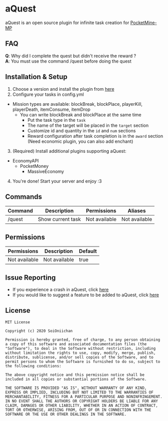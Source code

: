 # aQuest
aQuest is an open source plugin for infinite task creation for <a href="https://github.com/pmmp/PocketMine-MP">PocketMine-MP</a>

## FAQ
**Q**: Why did I complete the quest but didn't receive the reward ? <br>
**A**: You must use the command /quest before doing the quest

## Installation & Setup
1. Choose a version and install the plugin from <a href="https://github.com/SoiOniichan/aQuest/releases">here</a>
2. Configure your tasks in config.yml
+ Mission types are available: blockBreak, blockPlace, playerKill, playerDeath, itemConsume, itemDrop
  + You can write blockBreak and blockPlace at the same time
    + Put the task type in the `task`
    + The name of the target will be placed in the `target` section
    + Customize id and quantity in the `id` and `num` sections
    + Reward configuration after task completion is in the `award` section (Need economic plugin, you can also add enchant)
3. (Required) Install additional plugins supporting aQuest:
+ EconomyAPI
  + PocketMoney
    + MassiveEconomy
4. You're done! Start your server and enjoy :3

## Commands
| Command  | Description | Permissions | Aliases |
| ------------- | ------------- | ------------- | ------------- |
| /quest  | Show current task  | Not available  | Not available  |

## Permissions
| Permissions  | Description | Default |
| ------------- | ------------- |------------- |
| Not available  | Not available  | true  |

## Issue Reporting
+ If you experience a crash in aQuest, click <a href="https://github.com/SoiOniichan/aQuest/issues/new?assignees=&labels=&template=issue--crash.md&title=">here</a>
+ If you would like to suggest a feature to be added to aQuest, click <a href="https://github.com/SoiOniichan/aQuest/issues/new?assignees=&labels=&template=feature_request.md&title=">here</a>

## License
`MIT License`

`Copyright (c) 2020 SoiOniichan`

`Permission is hereby granted, free of charge, to any person obtaining a copy
of this software and associated documentation files (the "Software"), to deal
in the Software without restriction, including without limitation the rights
to use, copy, modify, merge, publish, distribute, sublicense, and/or sell
copies of the Software, and to permit persons to whom the Software is
furnished to do so, subject to the following conditions:`

`The above copyright notice and this permission notice shall be included in all
copies or substantial portions of the Software.`

`THE SOFTWARE IS PROVIDED "AS IS", WITHOUT WARRANTY OF ANY KIND, EXPRESS OR
IMPLIED, INCLUDING BUT NOT LIMITED TO THE WARRANTIES OF MERCHANTABILITY,
FITNESS FOR A PARTICULAR PURPOSE AND NONINFRINGEMENT. IN NO EVENT SHALL THE
AUTHORS OR COPYRIGHT HOLDERS BE LIABLE FOR ANY CLAIM, DAMAGES OR OTHER
LIABILITY, WHETHER IN AN ACTION OF CONTRACT, TORT OR OTHERWISE, ARISING FROM,
OUT OF OR IN CONNECTION WITH THE SOFTWARE OR THE USE OR OTHER DEALINGS IN THE
SOFTWARE.`
